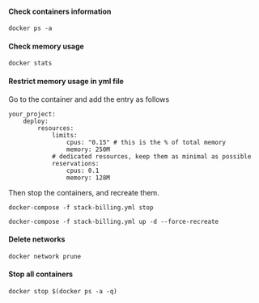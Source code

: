 #### Check containers information
```
docker ps -a
```

#### Check memory usage
```
docker stats
```

#### Restrict memory usage in yml file
Go to the container and add the entry as follows

```
your_project:
    deploy:
        resources:
            limits:
                cpus: "0.15" # this is the % of total memory
                memory: 250M
            # dedicated resources, keep them as minimal as possible
            reservations:
                cpus: 0.1
                memory: 128M
```

Then stop the containers, and recreate them.

```
docker-compose -f stack-billing.yml stop

docker-compose -f stack-billing.yml up -d --force-recreate
```

#### Delete networks
```
docker network prune
```

#### Stop all containers
```
docker stop $(docker ps -a -q)
```